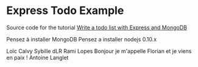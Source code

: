 # Express Todo Example

Source code for the tutorial [Write a todo list with Express and MongoDB](http://dreamerslab.com/blog/en/write-a-todo-list-with-express-and-mongodb/)


Pensez à installer MongoDB
Pensez a installer nodejs 0.10.x


Loïc Calvy
Sybille dLR
Rami Lopes
Bonjour je m'appelle Florian et je viens en paix !
Antoine Langlet
